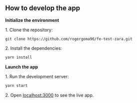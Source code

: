 ## How to develop the app

**Initialize the environment**

1\. Clone the repository:

```
git clone https://github.com/rogergoma96/fe-test-zara.git
```

2\. Install the dependencies:

```bash
yarn install
```

**Launch the app**

1\. Run the development server:

```bash
yarn start
```

2\. Open [localhost:3000](http://localhost:3000) to see the live app.

